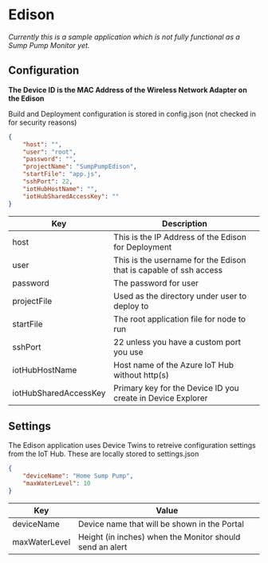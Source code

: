 ﻿# Edison

*Currently this is a sample application which is not fully functional as a Sump Pump Monitor yet.*

## Configuration

**The Device ID is the MAC Address of the Wireless Network Adapter on the Edison**  

Build and Deployment configuration is stored in config.json (not checked in for security reasons)
```json
{
    "host": "",
    "user": "root",
    "password": "",
    "projectName": "SumpPumpEdison",
    "startFile": "app.js",
    "sshPort": 22,
    "iotHubHostName": "",
    "iotHubSharedAccessKey": ""
}
```
| Key | Description |
| --- | --- |
| host | This is the IP Address of the Edison for Deployment |
| user | This is the username for the Edison that is capable of ssh access |
| password | The password for user |
| projectFile | Used as the directory under user to deploy to |
| startFile | The root application file for node to run |
| sshPort | 22 unless you have a custom port you use |
| iotHubHostName | Host name of the Azure IoT Hub without http(s) |
| iotHubSharedAccessKey | Primary key for the Device ID you create in Device Explorer |

## Settings

The Edison application uses Device Twins to retreive configuration settings from the IoT Hub. These are locally stored to settings.json
```json
{
    "deviceName": "Home Sump Pump",
    "maxWaterLevel": 10
}
```
| Key | Value |
| --- | --- |
| deviceName | Device name that will be shown in the Portal |
| maxWaterLevel | Height (in inches) when the Monitor should send an alert |
